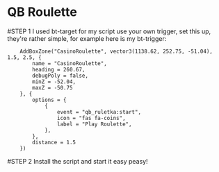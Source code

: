 # QB Roulette

#STEP 1
I used bt-target for my script use your own trigger, set this up, they're rather simple, for example here is my bt-trigger:
```
    AddBoxZone("CasinoRoulette", vector3(1138.62, 252.75, -51.04), 1.5, 2.5, {
		name = "CasinoRoulette",
		heading = 260.67,
		debugPoly = false,
		minZ = -52.04,
		maxZ = -50.75
    }, {
        options = {
            {
                event = "qb_ruletka:start",
                icon = "fas fa-coins",
                label = "Play Roulette",
            },
        },
        distance = 1.5
    })
```

#STEP 2
Install the script and start it easy peasy!